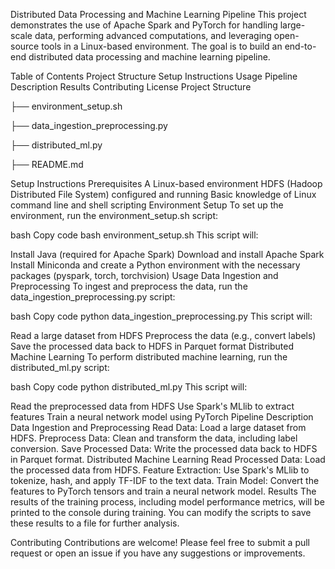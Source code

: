 Distributed Data Processing and Machine Learning Pipeline
This project demonstrates the use of Apache Spark and PyTorch for handling large-scale data, performing advanced computations, and leveraging open-source tools in a Linux-based environment. The goal is to build an end-to-end distributed data processing and machine learning pipeline.

Table of Contents
Project Structure
Setup Instructions
Usage
Pipeline Description
Results
Contributing
License
Project Structure

├── environment_setup.sh

├── data_ingestion_preprocessing.py

├── distributed_ml.py

├── README.md



Setup Instructions
Prerequisites
A Linux-based environment
HDFS (Hadoop Distributed File System) configured and running
Basic knowledge of Linux command line and shell scripting
Environment Setup
To set up the environment, run the environment_setup.sh script:

bash
Copy code
bash environment_setup.sh
This script will:

Install Java (required for Apache Spark)
Download and install Apache Spark
Install Miniconda and create a Python environment with the necessary packages (pyspark, torch, torchvision)
Usage
Data Ingestion and Preprocessing
To ingest and preprocess the data, run the data_ingestion_preprocessing.py script:

bash
Copy code
python data_ingestion_preprocessing.py
This script will:

Read a large dataset from HDFS
Preprocess the data (e.g., convert labels)
Save the processed data back to HDFS in Parquet format
Distributed Machine Learning
To perform distributed machine learning, run the distributed_ml.py script:

bash
Copy code
python distributed_ml.py
This script will:

Read the preprocessed data from HDFS
Use Spark's MLlib to extract features
Train a neural network model using PyTorch
Pipeline Description
Data Ingestion and Preprocessing
Read Data: Load a large dataset from HDFS.
Preprocess Data: Clean and transform the data, including label conversion.
Save Processed Data: Write the processed data back to HDFS in Parquet format.
Distributed Machine Learning
Read Processed Data: Load the processed data from HDFS.
Feature Extraction: Use Spark's MLlib to tokenize, hash, and apply TF-IDF to the text data.
Train Model: Convert the features to PyTorch tensors and train a neural network model.
Results
The results of the training process, including model performance metrics, will be printed to the console during training. You can modify the scripts to save these results to a file for further analysis.

Contributing
Contributions are welcome! Please feel free to submit a pull request or open an issue if you have any suggestions or improvements.

